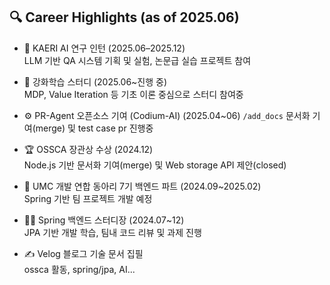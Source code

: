 ## 🔍 Career Highlights (as of 2025.06)

- 🧠 KAERI AI 연구 인턴 (2025.06–2025.12)  
  LLM 기반 QA 시스템 기획 및 실험, 논문급 실습 프로젝트 참여

- 🧪 강화학습 스터디 (2025.06~진행 중)  
  MDP, Value Iteration 등 기초 이론 중심으로 스터디 참여중

- ⚙️ PR-Agent 오픈소스 기여 (Codium-AI)  (2025.04~06) 
  `/add_docs` 문서화 기여(merge) 및 test case pr 진행중

- 🏆 OSSCA 장관상 수상 (2024.12)  
  Node.js 기반 문서화 기여(merge) 및 Web storage API 제안(closed)

- 🌱 UMC 개발 연합 동아리 7기 백엔드 파트 (2024.09~2025.02)  
  Spring 기반 팀 프로젝트 개발 예정

- 🧑‍💻 Spring 백엔드 스터디장 (2024.07~12)  
  JPA 기반 개발 학습, 팀내 코드 리뷰 및 과제 진행

- ✍️ Velog 블로그 기술 문서 집필  
  ossca 활동, spring/jpa, AI...

